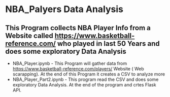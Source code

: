 # NBA_Palyers Data Analysis


## This Program collects NBA Player Info from a Website called https://www.basketball-reference.com/ who played in last 50 Years and does some exploratory Data Analysis


*   NBA_Player.ipynb - This Program will gather data from https://www.basketball-reference.com/players/ Website ( Web scarapping). At the end of        this Program it creates a CSV to analyze more
*   NBA_Player_Part2.ipynb - This program read the CSV and  does some exploratory Data Analysis. At the end of the program and crtes Flask API. 

